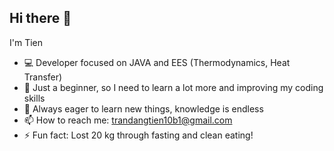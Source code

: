 ## Hi there 👋

I'm Tien

- 💻 Developer focused on JAVA and EES (Thermodynamics, Heat Transfer)
- 🌱 Just a beginner, so I need to learn a lot more and improving my coding skills
- 🤔 Always eager to learn new things, knowledge is endless
- 📫 How to reach me: trandangtien10b1@gmail.com
- ⚡ Fun fact: Lost 20 kg through fasting and clean eating!

